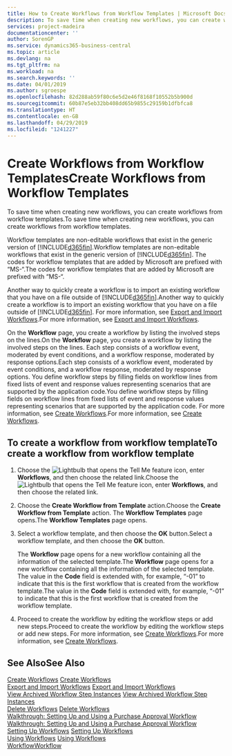```yaml
---
title: How to Create Workflows from Workflow Templates | Microsoft Docs
description: To save time when creating new workflows, you can create workflows from workflow templates.
services: project-madeira
documentationcenter: ''
author: SorenGP
ms.service: dynamics365-business-central
ms.topic: article
ms.devlang: na
ms.tgt_pltfrm: na
ms.workload: na
ms.search.keywords: ''
ms.date: 04/01/2019
ms.author: sgroespe
ms.openlocfilehash: 82d288ab59f80c6e5d2e46f8168f10552b5b900d
ms.sourcegitcommit: 60b87e5eb32bb408dd65b9855c29159b1dfbfca8
ms.translationtype: HT
ms.contentlocale: en-GB
ms.lasthandoff: 04/29/2019
ms.locfileid: "1241227"
---
```

# <a name="create-workflows-from-workflow-templates"></a><span data-ttu-id="99d69-103">Create Workflows from Workflow Templates</span><span class="sxs-lookup"><span data-stu-id="99d69-103">Create Workflows from Workflow Templates</span></span>
<span data-ttu-id="99d69-104">To save time when creating new workflows, you can create workflows from workflow templates.</span><span class="sxs-lookup"><span data-stu-id="99d69-104">To save time when creating new workflows, you can create workflows from workflow templates.</span></span>  

 <span data-ttu-id="99d69-105">Workflow templates are non-editable workflows that exist in the generic version of [!INCLUDE[d365fin](includes/d365fin_md.md)].</span><span class="sxs-lookup"><span data-stu-id="99d69-105">Workflow templates are non-editable workflows that exist in the generic version of [!INCLUDE[d365fin](includes/d365fin_md.md)].</span></span> <span data-ttu-id="99d69-106">The codes for workflow templates that are added by Microsoft are prefixed with “MS-“.</span><span class="sxs-lookup"><span data-stu-id="99d69-106">The codes for workflow templates that are added by Microsoft are prefixed with “MS-“.</span></span>  

 <span data-ttu-id="99d69-107">Another way to quickly create a workflow is to import an existing workflow that you have on a file outside of [!INCLUDE[d365fin](includes/d365fin_md.md)].</span><span class="sxs-lookup"><span data-stu-id="99d69-107">Another way to quickly create a workflow is to import an existing workflow that you have on a file outside of [!INCLUDE[d365fin](includes/d365fin_md.md)].</span></span> <span data-ttu-id="99d69-108">For more information, see [Export and Import Workflows](across-how-to-export-and-import-workflows.md).</span><span class="sxs-lookup"><span data-stu-id="99d69-108">For more information, see [Export and Import Workflows](across-how-to-export-and-import-workflows.md).</span></span>  

<span data-ttu-id="99d69-109">On the **Workflow** page, you create a workflow by listing the involved steps on the lines.</span><span class="sxs-lookup"><span data-stu-id="99d69-109">On the **Workflow** page, you create a workflow by listing the involved steps on the lines.</span></span> <span data-ttu-id="99d69-110">Each step consists of a workflow event, moderated by event conditions, and a workflow response, moderated by response options.</span><span class="sxs-lookup"><span data-stu-id="99d69-110">Each step consists of a workflow event, moderated by event conditions, and a workflow response, moderated by response options.</span></span> <span data-ttu-id="99d69-111">You define workflow steps by filling fields on workflow lines from fixed lists of event and response values representing scenarios that are supported by the application code.</span><span class="sxs-lookup"><span data-stu-id="99d69-111">You define workflow steps by filling fields on workflow lines from fixed lists of event and response values representing scenarios that are supported by the application code.</span></span> <span data-ttu-id="99d69-112">For more information, see [Create Workflows](across-how-to-create-workflows.md).</span><span class="sxs-lookup"><span data-stu-id="99d69-112">For more information, see [Create Workflows](across-how-to-create-workflows.md).</span></span>  

## <a name="to-create-a-workflow-from-workflow-template"></a><span data-ttu-id="99d69-113">To create a workflow from workflow template</span><span class="sxs-lookup"><span data-stu-id="99d69-113">To create a workflow from workflow template</span></span>  
1.  <span data-ttu-id="99d69-114">Choose the ![Lightbulb that opens the Tell Me feature](media/ui-search/search_small.png "Tell me what you want to do") icon, enter **Workflows**, and then choose the related link.</span><span class="sxs-lookup"><span data-stu-id="99d69-114">Choose the ![Lightbulb that opens the Tell Me feature](media/ui-search/search_small.png "Tell me what you want to do") icon, enter **Workflows**, and then choose the related link.</span></span>  
2.  <span data-ttu-id="99d69-115">Choose the **Create Workflow from Template** action.</span><span class="sxs-lookup"><span data-stu-id="99d69-115">Choose the **Create Workflow from Template** action.</span></span> <span data-ttu-id="99d69-116">The **Workflow Templates** page opens.</span><span class="sxs-lookup"><span data-stu-id="99d69-116">The **Workflow Templates** page opens.</span></span>  
3.  <span data-ttu-id="99d69-117">Select a workflow template, and then choose the **OK** button.</span><span class="sxs-lookup"><span data-stu-id="99d69-117">Select a workflow template, and then choose the **OK** button.</span></span>  

     <span data-ttu-id="99d69-118">The **Workflow** page opens for a new workflow containing all the information of the selected template.</span><span class="sxs-lookup"><span data-stu-id="99d69-118">The **Workflow** page opens for a new workflow containing all the information of the selected template.</span></span> <span data-ttu-id="99d69-119">The value in the **Code** field is extended with, for example, “-01” to indicate that this is the first workflow that is created from the workflow template.</span><span class="sxs-lookup"><span data-stu-id="99d69-119">The value in the **Code** field is extended with, for example, “-01” to indicate that this is the first workflow that is created from the workflow template.</span></span>  
4.  <span data-ttu-id="99d69-120">Proceed to create the workflow by editing the workflow steps or add new steps.</span><span class="sxs-lookup"><span data-stu-id="99d69-120">Proceed to create the workflow by editing the workflow steps or add new steps.</span></span> <span data-ttu-id="99d69-121">For more information, see [Create Workflows](across-how-to-create-workflows.md).</span><span class="sxs-lookup"><span data-stu-id="99d69-121">For more information, see [Create Workflows](across-how-to-create-workflows.md).</span></span>  

## <a name="see-also"></a><span data-ttu-id="99d69-122">See Also</span><span class="sxs-lookup"><span data-stu-id="99d69-122">See Also</span></span>  
 <span data-ttu-id="99d69-123">[Create Workflows](across-how-to-create-workflows.md) </span><span class="sxs-lookup"><span data-stu-id="99d69-123">[Create Workflows](across-how-to-create-workflows.md) </span></span>  
 <span data-ttu-id="99d69-124">[Export and Import Workflows](across-how-to-export-and-import-workflows.md) </span><span class="sxs-lookup"><span data-stu-id="99d69-124">[Export and Import Workflows](across-how-to-export-and-import-workflows.md) </span></span>  
 <span data-ttu-id="99d69-125">[View Archived Workflow Step Instances](across-how-to-view-archived-workflow-step-instances.md) </span><span class="sxs-lookup"><span data-stu-id="99d69-125">[View Archived Workflow Step Instances](across-how-to-view-archived-workflow-step-instances.md) </span></span>  
 <span data-ttu-id="99d69-126">[Delete Workflows](across-how-to-delete-workflows.md) </span><span class="sxs-lookup"><span data-stu-id="99d69-126">[Delete Workflows](across-how-to-delete-workflows.md) </span></span>  
 <span data-ttu-id="99d69-127">[Walkthrough: Setting Up and Using a Purchase Approval Workflow](walkthrough-setting-up-and-using-a-purchase-approval-workflow.md) </span><span class="sxs-lookup"><span data-stu-id="99d69-127">[Walkthrough: Setting Up and Using a Purchase Approval Workflow](walkthrough-setting-up-and-using-a-purchase-approval-workflow.md) </span></span>  
 <span data-ttu-id="99d69-128">[Setting Up Workflows](across-set-up-workflows.md) </span><span class="sxs-lookup"><span data-stu-id="99d69-128">[Setting Up Workflows](across-set-up-workflows.md) </span></span>  
 <span data-ttu-id="99d69-129">[Using Workflows](across-use-workflows.md) </span><span class="sxs-lookup"><span data-stu-id="99d69-129">[Using Workflows](across-use-workflows.md) </span></span>  
 [<span data-ttu-id="99d69-130">Workflow</span><span class="sxs-lookup"><span data-stu-id="99d69-130">Workflow</span></span>](across-workflow.md)   
